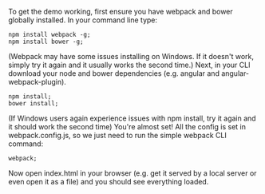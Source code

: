 To get the demo working, first ensure you have webpack and bower globally installed. In your command line type:

    npm install webpack -g;
    npm install bower -g;

(Webpack may have some issues installing on Windows. If it doesn't work, simply try it again and it usually works the second time.)
Next, in your CLI download your node and bower dependencies (e.g. angular and angular-webpack-plugin).

    npm install;
    bower install;

(If Windows users again experience issues with npm install, try it again and it should work the second time)
You're almost set! All the config is set in webpack.config.js, so we just need to run the simple webpack CLI command:

    webpack;

Now open index.html in your browser (e.g. get it served by a local server or even open it as a file) and you should see everything loaded.
